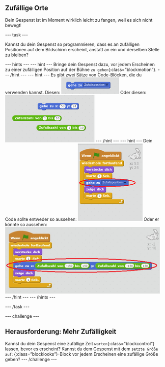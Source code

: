## Zufällige Orte

Dein Gespenst ist im Moment wirklich leicht zu fangen, weil es sich nicht bewegt!

\--- task \---

Kannst du dein Gespenst so programmieren, dass es an zufälligen Positionen auf dem Bildschirm erscheint, anstatt an ein und derselben Stelle zu bleiben?

\--- hints \--- \--- hint \--- Bringe dein Gespenst dazu, vor jedem Erscheinen zu einer zufälligen Position auf der Bühne `zu gehen`{:class=”blockmotion”}. \--- /hint \--- \--- hint \--- Es gibt zwei Sätze von Code-Blöcken, die du verwenden kannst. Diesen: ![screenshot](images/ghost-random-blocks-1.png) Oder diesen: ![screenshot](images/ghost-random-blocks-2.png) \--- /hint \--- \--- hint \--- Dein Code sollte entweder so aussehen: ![screenshot](images/ghost-random-code-1.png) Oder er könnte so aussehen: ![screenshot](images/ghost-random-code-2.png) \--- /hint \--- \--- /hints \---

\--- /task \---

\--- challenge \---

## Herausforderung: Mehr Zufälligkeit

Kannst du dein Gespenst eine zufällige Zeit `warten`{:class=”blockcontrol”} lassen, bevor es erscheint? Kannst du dem Gespenst mit dem `setzte Größe auf:`{:class=”blocklooks”}-Block vor jedem Erscheinen eine zufällige Größe geben? \--- /challenge \---